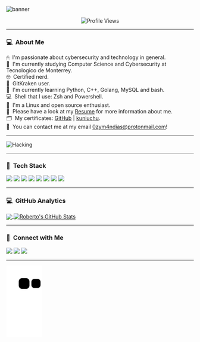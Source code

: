 ![banner](https://github.com/StuxnetPetya/Folders-Stuff/blob/main/Screen%20Shot%202021-11-16%20at%2015.27.49.png)

<p align="center"> <img src="https://komarev.com/ghpvc/?username=0zym4ndias&label=Views&color=000000&style=metal" alt="Profile Views" /> </p> 

---

### 💻 &nbsp;About Me
🖱 &nbsp;I'm passionate about cybersecurity and technology in general.\
🐏 &nbsp;I'm currently studying Computer Science and Cybersecurity at Tecnologico de Monterrey.\
🤓 &nbsp;Certified nerd.\
🐙 &nbsp;GitKraken user.\
💾 &nbsp;I'm currently learning Python, C++, Golang, MySQL and bash.\
💻 &nbsp;Shell that I use: Zsh and Powershell.\
🐧 &nbsp;I'm a Linux and open source enthusiast.\
📁 &nbsp;Please have a look at my [Resume](https://drive.google.com/file/d/1Pl5kk3pea9mb_i4qZZFa-Rfyxbk0Kr1c/view?usp=sharing) for more information about me.\
🗂 &nbsp;My certificates: [GitHub](https://drive.google.com/file/d/1gBv8aaTgSyE8DS3Whqzo1nMuUn-GKxfL/view?usp=sharing) | [kuniuchu](https://drive.google.com/file/d/1xM6ta_1x216e-PIwyFyVuF7eNYzza5Kt/view?usp=sharing).\
📩 &nbsp;You can contact me at my email 0zym4ndias@protonmail.com!

---

<img alt="Hacking" src="https://i.imgur.com/U62mbJj.gif" align="center"/>

---

### 💾 &nbsp;Tech Stack
![](https://img.shields.io/badge/OS-Linux-informational?style=flat&logo=linux&logoColor=003136&color=C0C0C0)
![](https://img.shields.io/badge/Code-Python-informational?style=flat&logo=python&logoColor=003136&color=C0C0C0)
![](https://img.shields.io/badge/Code-Golang-informational?style=flat&logo=go&logoColor=003136&color=C0C0C0)
![](https://img.shields.io/badge/Shell-Bash-informational?style=flat&logo=gnu-bash&logoColor=003136&color=C0C0C0)
![](https://img.shields.io/badge/Tools-PostgreSQL-informational?style=flat&logo=postgresql&logoColor=003136&color=C0C0C0)
![](https://img.shields.io/badge/Tools-Docker-informational?style=flat&logo=docker&logoColor=003136&color=C0C0C0)
![](https://img.shields.io/badge/Tools-Red_Hat_OpenShift-informational?style=flat&logo=red-hat-open-shift&logoColor=003136&color=C0C0C0)
![](https://img.shields.io/badge/Cloud-Digital_Ocean-informational?style=flat&logo=digitalocean&logoColor=003136&color=C0C0C0)

---

### 💻 &nbsp;GitHub Analytics
<a href="https://github.com/StuxnetPetya/StuxnetPetya">
  <img height="160em" align="center" src="https://github-readme-stats.vercel.app/api?username=StuxnetPetya&show_icons=true&title_color=003136&text_color=003136&icon_color=2bbc8a&bg_color=C0C0C0&langs_count=3&include_all_commits=true&count_private=true" />
</a>
<a href="https://github.com/StuxnetPetya/StuxnetPetya">
  <img height="160em" align="center" src="https://github-readme-stats.vercel.app/api/top-langs/?username=StuxnetPetya&layout=compact&langs_count=7&count_private=true&title_color=003136&text_color=003136&icon_color=2bbc8a&bg_color=C0C0C0" alt="Roberto's GitHub Stats" />
</a>

---

### 📌 &nbsp;Connect with Me
<div> 
 <a href="https://discord.gg/9pvuH5eSsH" target="_blank"><img height="30em" src="https://img.shields.io/badge/Discord-7289DA?style=for-the-badge&logo=discord&logoColor=003136&color=C0C0C0" target="_blank"></a> 
  <a href="https://www.linkedin.com/in/roberto-abraham-p%C3%A9rez-iga-636906219" target="_blank"><img height="30em" src="https://img.shields.io/badge/-LinkedIn-%230077B5?style=for-the-badge&logo=linkedin&logoColor=003136&color=C0C0C0" target="_blank"></a> 
<a href="mailto:StuxnetPetya@protonmail.com"><img height="30em" src="https://img.shields.io/badge/-StuxnetPetya@protonmail.com-D14836?style=flat&logo=Protonmail&logoColor=003136&color=C0C0C0"/></a>
  
 ---
 
![Snake animation](https://github.com/rafaballerini/rafaballerini/blob/output/github-contribution-grid-snake.svg)
  
</div>
